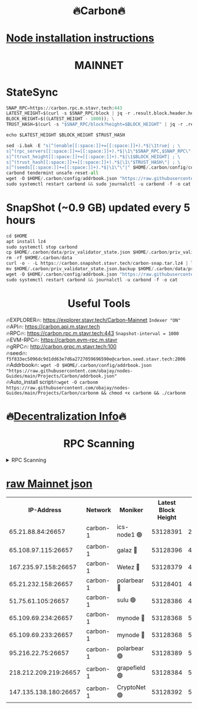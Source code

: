 <h1 align="center"> 🔥Carbon🔥</h1>

[Node installation instructions](https://github.com/obajay/nodes-Guides/tree/main/Projects/Carbon)
=
<h1 align="center"> MAINNET</h1>

# StateSync
```python
SNAP_RPC=https://carbon.rpc.m.stavr.tech:443
LATEST_HEIGHT=$(curl -s $SNAP_RPC/block | jq -r .result.block.header.height); \
BLOCK_HEIGHT=$((LATEST_HEIGHT - 1000)); \
TRUST_HASH=$(curl -s "$SNAP_RPC/block?height=$BLOCK_HEIGHT" | jq -r .result.block_id.hash)

echo $LATEST_HEIGHT $BLOCK_HEIGHT $TRUST_HASH

sed -i.bak -E "s|^(enable[[:space:]]+=[[:space:]]+).*$|\1true| ; \
s|^(rpc_servers[[:space:]]+=[[:space:]]+).*$|\1\"$SNAP_RPC,$SNAP_RPC\"| ; \
s|^(trust_height[[:space:]]+=[[:space:]]+).*$|\1$BLOCK_HEIGHT| ; \
s|^(trust_hash[[:space:]]+=[[:space:]]+).*$|\1\"$TRUST_HASH\"| ; \
s|^(seeds[[:space:]]+=[[:space:]]+).*$|\1\"\"|" $HOME/.carbon/config/config.toml
carbond tendermint unsafe-reset-all
wget -O $HOME/.carbon/config/addrbook.json "https://raw.githubusercontent.com/obajay/nodes-Guides/main/Projects/Carbon/addrbook.json"
sudo systemctl restart carbond && sudo journalctl -u carbond -f -o cat
```
# SnapShot (~0.9 GB) updated every 5 hours
```python
cd $HOME
apt install lz4
sudo systemctl stop carbond
cp $HOME/.carbon/data/priv_validator_state.json $HOME/.carbon/priv_validator_state.json.backup
rm -rf $HOME/.carbon/data
curl -o - -L https://carbon.snapshot.stavr.tech/carbon-snap.tar.lz4 | lz4 -c -d - | tar -x -C $HOME/.carbon --strip-components 2
mv $HOME/.carbon/priv_validator_state.json.backup $HOME/.carbon/data/priv_validator_state.json
wget -O $HOME/.carbon/config/addrbook.json "https://raw.githubusercontent.com/obajay/nodes-Guides/main/Projects/Carbon/addrbook.json"
sudo systemctl restart carbond && journalctl -u carbond -f -o cat
```

 <h1 align="center"> Useful Tools</h1>

🔥EXPLORER🔥:     https://explorer.stavr.tech/Carbon-Mainnet        `Indexer "ON"` \
🔥API🔥:          https://carbon.api.m.stavr.tech \
🔥RPC🔥:          https://carbon.rpc.m.stavr.tech:443              `Snapshot-interval = 1000` \
🔥EVM-RPC🔥:      https://carbon.evm-rpc.m.stavr \
🔥gRPC🔥:         http://carbon.grpc.m.stavr.tech:100 \
🔥seed🔥:      `f5f833ec5096dc9d1dd63e7d6a2727059696590e@carbon.seed.stavr.tech:2006` \
🔥Addrbook🔥:  `wget -O $HOME/.carbon/config/addrbook.json "https://raw.githubusercontent.com/obajay/nodes-Guides/main/Projects/Carbon/addrbook.json"` \
🔥Auto_install script🔥:`wget -O carbonm https://raw.githubusercontent.com/obajay/nodes-Guides/main/Projects/Carbon/carbonm && chmod +x carbonm && ./carbonm`

🔥[Decentralization Info](https://github.com/obajay/StateSync-snapshots/tree/main/Projects/Carbon/Decentralization)🔥
=
<h1 align="center"> RPC Scanning</h1>

<details>
<summary>RPC Scanning</summary>

<h2 align="center"> We scan nodes in real time every 4 hours. And we provide the final result of RPC endpoints.
We cannot influence the operation of these nodes in any way. </h2>


```python
If Voting Power is higher than 0 --> then the Node is a validator of the network and may be subject to attack and be a potential threat to the chain.
```
```python
We marked such validators with a red symbol
```

</details>

[raw Mainnet json](https://rpc-check.carbonm.stavr.tech/carbonm/rpc-carbonm-result.json)
=


<table><tr><th>IP-Address</th><th>Network</th><th>Moniker</th><th>Latest Block Height</th><th>Earliest Block Height</th><th>Catching Up</th><th>Tx Index</th><th>Voting Power</th><th>Scan Time</th></tr><tr><td>65.21.88.84:26657</td><td>carbon-1</td><td>ics-node1 🟢</td><td>53128391</td><td>21164241</td><td>False</td><td>off</td><td>0</td><td>2024-02-01T15:58:10.481685666UTC</td></tr><tr><td>65.108.97.115:26657</td><td>carbon-1</td><td>galaz 🔴</td><td>53128396</td><td>47374001</td><td>False</td><td>on</td><td>11237787520</td><td>2024-02-01T15:58:21.333269252UTC</td></tr><tr><td>167.235.97.158:26657</td><td>carbon-1</td><td>Wetez 🔴</td><td>53128379</td><td>48067570</td><td>False</td><td>on</td><td>1330715130</td><td>2024-02-01T15:57:45.169530179UTC</td></tr><tr><td>65.21.232.158:26657</td><td>carbon-1</td><td>polarbear 🔴</td><td>53128401</td><td>48126001</td><td>False</td><td>on</td><td>10881502029</td><td>2024-02-01T15:58:29.855821156UTC</td></tr><tr><td>51.75.61.105:26657</td><td>carbon-1</td><td>sulu 🟢</td><td>53128386</td><td>48742001</td><td>False</td><td>on</td><td>0</td><td>2024-02-01T15:58:01.587712125UTC</td></tr><tr><td>65.109.69.234:26657</td><td>carbon-1</td><td>mynode 🔴</td><td>53128368</td><td>50560001</td><td>False</td><td>off</td><td>12849688879</td><td>2024-02-01T15:57:24.417663658UTC</td></tr><tr><td>65.109.69.233:26657</td><td>carbon-1</td><td>mynode 🔴</td><td>53128368</td><td>50610001</td><td>False</td><td>off</td><td>8704822300</td><td>2024-02-01T15:57:24.109629162UTC</td></tr><tr><td>95.216.22.75:26657</td><td>carbon-1</td><td>polarbear 🟢</td><td>53128389</td><td>52338001</td><td>False</td><td>on</td><td>0</td><td>2024-02-01T15:58:08.112476848UTC</td></tr><tr><td>218.212.209.219:26657</td><td>carbon-1</td><td>grapefield 🟢</td><td>53128384</td><td>52371001</td><td>False</td><td>on</td><td>0</td><td>2024-02-01T15:57:59.123155989UTC</td></tr><tr><td>147.135.138.180:26657</td><td>carbon-1</td><td>CryptoNet 🟢</td><td>53128392</td><td>52934001</td><td>False</td><td>on</td><td>0</td><td>2024-02-01T15:58:12.798312177UTC</td></tr></table>
